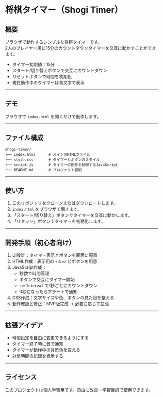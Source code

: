 # 将棋タイマー（Shogi Timer）

## 概要
ブラウザで動作するシンプルな将棋タイマーです。  
2人のプレイヤー用に15分のカウントダウンタイマーを交互に動かすことができます。

- タイマー初期値：15分
- スタート/切り替えボタンで交互にカウントダウン
- リセットボタンで時間を初期化
- 現在動作中のタイマーは青文字で表示

---

## デモ
ブラウザで `index.html` を開くだけで動作します。

---

## ファイル構成
```
shogi-timer/
├── index.html      # メインのHTMLファイル
├── style.css       # タイマーとボタンのスタイル
├── script.js       # タイマーの動作を制御するJavaScript
└── README.md       # プロジェクト説明
``` 
---

## 使い方
1. このリポジトリをクローンまたはダウンロードします。
2. `index.html` をブラウザで開きます。
3. 「スタート/切り替え」ボタンでタイマーを交互に動かします。
4. 「リセット」ボタンでタイマーを初期化します。

---

## 開発手順（初心者向け）
1. UI設計：タイマー表示とボタンを画面に配置
2. HTML作成：表示用の `<div>` とボタンを用意
3. JavaScript作成：
   - 秒数で時間管理
   - ボタンで交互にタイマー開始
   - `setInterval` で1秒ごとにカウントダウン
   - 0秒になったらアラートで通知
4. CSS作成：文字サイズや色、ボタンの見た目を整える
5. 動作確認と修正：MVP版完成 → 必要に応じて拡張

---

## 拡張アイデア
- 時間設定を自由に変更できるようにする
- タイマー終了時に音で通知
- タイマーが動作中の背景色を変える
- 対局時間の記録を表示する

---

## ライセンス
このプロジェクトは個人学習用です。自由に改良・学習目的で使用できます。